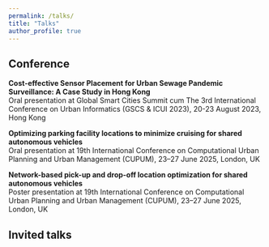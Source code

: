 ```yaml
---
permalink: /talks/
title: "Talks"
author_profile: true
---
```


Conference
-----------
**Cost-effective Sensor Placement for Urban Sewage Pandemic Surveillance: A Case Study in Hong Kong** \
Oral presentation at Global Smart Cities Summit cum The 3rd International Conference on Urban Informatics (GSCS & ICUI 2023), 20-23 August 2023, Hong Kong    

**Optimizing parking facility locations to minimize cruising for shared autonomous vehicles**\
Oral presentation at 19th International Conference on Computational Urban Planning and Urban Management (CUPUM), 23–27 June 2025, London, UK

**Network-based pick-up and drop-off location optimization for shared autonomous vehicles**\
Poster presentation at 19th International Conference on Computational Urban Planning and Urban Management (CUPUM), 23–27 June 2025, London, UK

Invited talks
------------
